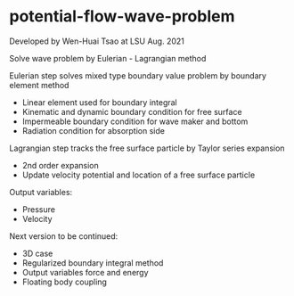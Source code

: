 # potential-flow-wave-problem

Developed by Wen-Huai Tsao at LSU
Aug. 2021

Solve wave problem by Eulerian - Lagrangian method

Eulerian step solves mixed type boundary value problem by boundary element method
- Linear element used for boundary integral
- Kinematic and dynamic boundary condition for free surface
- Impermeable boundary condition for wave maker and bottom
- Radiation condition for absorption side

Lagrangian step tracks the free surface particle by Taylor series expansion
- 2nd order expansion
- Update velocity potential and location of a free surface particle

Output variables:
- Pressure
- Velocity

Next version to be continued:
- 3D case
- Regularized boundary integral method
- Output variables force and energy
- Floating body coupling
